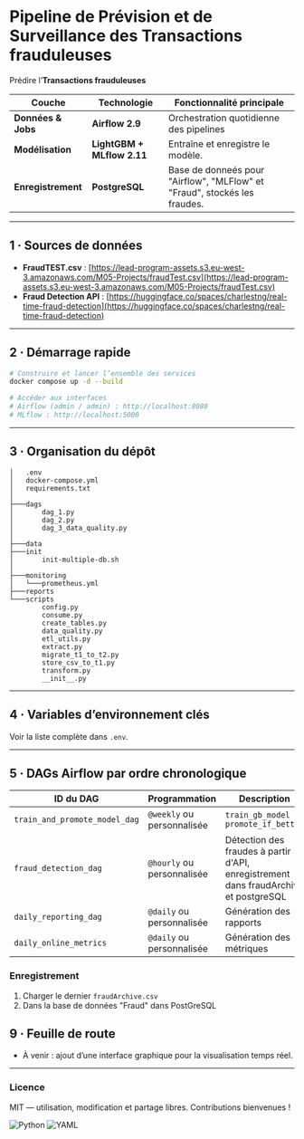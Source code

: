 # Pipeline de Prévision et de Surveillance des Transactions frauduleuses

Prédire l’**Transactions frauduleuses**

| Couche             | Technologie                | Fonctionnalité principale                                                 |
| ------------------ | -------------------------- | ------------------------------------------------------------------------- |
| **Données & Jobs** | **Airflow 2.9**            | Orchestration quotidienne des pipelines                                   |
| **Modélisation**   | **LightGBM + MLflow 2.11** | Entraîne et enregistre le modèle.                                         |
| **Enregistrement** | **PostgreSQL**             | Base de donneés pour "Airflow", "MLFlow" et "Fraud", stockés les fraudes. |

---

## 1 · Sources de données

- **FraudTEST.csv** : [https://lead-program-assets.s3.eu-west-3.amazonaws.com/M05-Projects/fraudTest.csv](https://lead-program-assets.s3.eu-west-3.amazonaws.com/M05-Projects/fraudTest.csv)
- **Fraud Detection API** : [https://huggingface.co/spaces/charlestng/real-time-fraud-detection](https://huggingface.co/spaces/charlestng/real-time-fraud-detection)

---

## 2 · Démarrage rapide

```bash
# Construire et lancer l’ensemble des services
docker compose up -d --build

# Accéder aux interfaces
# Airflow (admin / admin) : http://localhost:8080
# MLflow : http://localhost:5000

```

---

## 3 · Organisation du dépôt

```
│   .env
│   docker-compose.yml
│   requirements.txt
│
├───dags
│       dag_1.py
│       dag_2.py
│       dag_3_data_quality.py
│
├───data
├───init
│       init-multiple-db.sh
│
├───monitoring
│   └───prometheus.yml
├───reports
└───scripts
        config.py
        consume.py
        create_tables.py
        data_quality.py
        etl_utils.py
        extract.py
        migrate_t1_to_t2.py
        store_csv_to_t1.py
        transform.py
        __init__.py
```

---

## 4 · Variables d’environnement clés

Voir la liste complète dans `.env`.

---

## 5 · DAGs Airflow par ordre chronologique

| ID du DAG                     | Programmation              | Description                                                                          |
| ----------------------------- | -------------------------- | ------------------------------------------------------------------------------------ |
| `train_and_promote_model_dag` | `@weekly` ou personnalisée | `train_gb_model → promote_if_better`                                                 |
| `fraud_detection_dag`         | `@hourly` ou personnalisée | Détection des fraudes à partir d'API, enregistrement dans fraudArchive et postgreSQL |
| `daily_reporting_dag`         | `@daily` ou personnalisée  | Génération des rapports                                                              |
| `daily_online_metrics`        | `@daily` ou personnalisée  | Génération des métriques                                                             |

### Enregistrement

1. Charger le dernier `fraudArchive.csv`
2. Dans la base de données "Fraud" dans PostGreSQL

## 9 · Feuille de route

- À venir : ajout d’une interface graphique pour la visualisation temps réel.

---

### Licence

MIT — utilisation, modification et partage libres. Contributions bienvenues !

![Python](https://img.shields.io/badge/lang-Python-blue)
![YAML](https://img.shields.io/badge/lang–YAML-blueviolet)
